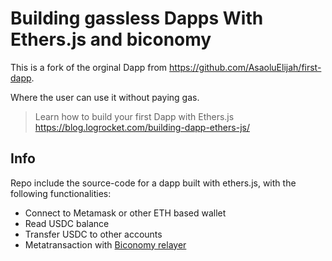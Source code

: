 # Building gassless Dapps With Ethers.js and biconomy
This is a fork of the orginal Dapp from https://github.com/AsaoluElijah/first-dapp.

Where the user can use it without paying gas.

> Learn how to build your first Dapp with Ethers.js <br>
> https://blog.logrocket.com/building-dapp-ethers-js/

## Info

Repo include the source-code for a dapp built with ethers.js, with the following functionalities:
- Connect to Metamask or other ETH based wallet
- Read USDC balance
- Transfer USDC to other accounts
- Metatransaction with [Biconomy relayer](https://docs.biconomy.io/products/enable-gasless-transactions/choose-an-approach-to-enable-gasless/eip-2771/2.-code-changes/sdk)

